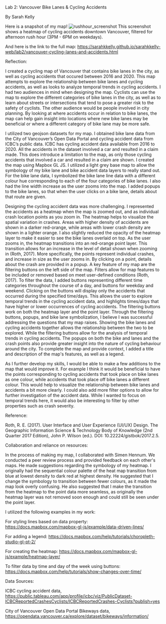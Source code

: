 Lab 2: Vancouver Bike Lanes & Cycling Accidents

By Sarah Kelly

Here is a snapshot of my map!
![rushhour_screenshot](https://user-images.githubusercontent.com/97564270/159425794-27b6109d-6953-4448-97e0-9eb9248f61e4.png)
This screenshot shows a heatmap of cycling accidents downtown Vancouver, filtered for afternoon rush hour (3PM - 6PM on weekdays).

And here is the link to the full map: https://sarahkkelly.github.io/sarahkkelly-web/lab2/vancouver-cycling-lanes-and-accidents.html

Reflection:

I created a cycling map of Vancouver that contains bike lanes in the city, as well as cycling accidents that occured between 2016 and 2020. This map attempts to explore the relationship between bike lanes and cycling accidents, as well as looks to analyze temporal trends in cycling accidents. I had two audiences in mind when designing the map. Cyclists can use the map to explore the different categories of bike lanes in the city, as well as to learn about streets or intersections that tend to pose a greater risk to the safety of cyclists. The other audience would be people involved in city planning. By looking at where accidents occur in relation to bike lanes, the map can help gain insight into locations where new bike lanes may be beneficial or where a different category of bike lane may be more safe.

I utilized two geojson datasets for my map. I obtained bike lane data from the City of Vancouver’s Open Data Portal and cycling accident data from ICBC’s public data. ICBC has cycling accident data available from 2016 to 2020. All the accidents in the dataset involved a car and resulted in a claim made. This does introduce a limitation to the map, as only those cycling accidents that involved a car and resulted in a claim are shown. I created the map using Mapbox GL JS. I utilized a light grey base map to allow the symbology of my bike lane and bike accident data layers to really stand out. For the bike lane data, I symbolized the bike lane line data with a different colour hue corresponding to each of the four categories of bike lanes. I also had the line width increase as the user zooms into the map. I added popups to the bike lanes, so that when the user clicks on a bike lane, details about that route are given.

Designing the cycling accident data was more challenging. I represented the accidents as a heatmap when the map is zoomed out, and as individual crash location points as you zoom in. The heatmap helps to visualize the spatial variation in crashes. Areas with higher density of accidents are shown in a darker red-orange, while areas with lower crash density are shown in a lighter orange. I also slightly reduced the opacity of the heatmap layer to make it easier to see the bike lanes overlaid on top. As the user zooms in, the heatmap transitions into an red-orange point layer. This transition allows for an increase in the level of detail shown when zooming in (Roth, 2017). More specifically, the points represent individual crashes, and increase in size as the user zooms in. By clicking on a point, details about the crash are provided in a popup. A key feature of my map are the filtering buttons on the left side of the map. Filters allow for map features to be included or removed based on meet user-defined conditions (Roth, 2017). To filter the data, I added buttons representing different time categories throughout the course of a day, and buttons for weekday and weekend. Clicking on the buttons will display only the accidents that occurred during the specified time/days. This allows the user to explore temporal trends in the cycling accident data, and highlights times/days that have higher or lower occurrences of cycling accidents. The filtering buttons work on both the heatmap layer and the point layer. Through the filtering buttons, popups, and bike lane symbolization, I believe I was successful addressing the questions that my map raises. Showing the bike lanes and cycling accidents together allows the relationship between the two to be explored. While the filtering buttons  allow for the analysis of temporal trends in cycling accidents. The popups on both the bike and lanes and the crash points also provide greater insight into the nature of cycling behaviour around the city. To complete the map and provide context, I added a title and description of the map's features, as well as a legend. 

As I further develop my skills, I would be able to make a few additions to the map that would improve it. For example I think it would be beneficial to have the points corresponding to cycling accidents that took place on bike lanes as one colour, while accidents that took place off bike lanes a different colour. This would help to visualize the relationship between bike lanes and accidents a bit more clearly. I could also add more filter options to allow for further investigation of the accident data. While I wanted to focus on temporal trends here, it would also be interesting to filter by other properties such as crash severity.

Reference:

Roth, R. E. (2017). User Interface and User Experience (UI/UX) Design. The Geographic Information Science & Technology Body of Knowledge (2nd Quarter 2017 Edition), John P. Wilson (ed.). DOI: 10.22224/gistbok/2017.2.5.


Collaboration and reliance on resources:

In the process of making my map, I collaborated with Simen Hennum. We conducted a peer review process and provided feedback on each other's maps. He made suggestions regarding the symbology of my heatmap. I originally had the sequential colour palette of the heat map transition from blue at lowest density to dark red at highest density. He suggested that I change the symbology to transition between fewer colours, as it made the map look overly confusing. He also suggested that I make the transition from the heatmap to the point data more seamless, as originally the heatmap layer was not removed soon enough and could still be seen under the point layer. 

I utilized the following examples in my work:

For styling lines based on data property:
https://docs.mapbox.com/mapbox-gl-js/example/data-driven-lines/

For adding a legend:
https://docs.mapbox.com/help/tutorials/choropleth-studio-gl-pt-2/

For creating the heatmap:
https://docs.mapbox.com/mapbox-gl-js/example/heatmap-layer/

To filter data by time and day of the week using buttons:
https://docs.mapbox.com/help/tutorials/show-changes-over-time/


Data Sources:

ICBC cycling accident data, https://public.tableau.com/app/profile/icbc/viz/PublicDataset-ICBCReportedCrashesCyclists/ICBCReportedCrashes-Cyclists?publish=yes

City of Vancouver Open Data Portal Bikeways data,
https://opendata.vancouver.ca/explore/dataset/bikeways/information/
